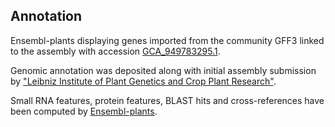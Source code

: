 **Annotation**
----------

Ensembl-plants displaying genes imported from the community GFF3 linked to the assembly with accession [GCA\_949783295.1](http://www.ebi.ac.uk/ena/data/view/GCA_949783295.1).

Genomic annotation was deposited along with initial assembly submission by ["Leibniz Institute of Plant Genetics and Crop Plant Research"](https://www.ipk-gatersleben.de/en/).

Small RNA features, protein features, BLAST hits and cross-references have been
computed by [Ensembl-plants](https://plants.ensembl.org/info/genome/annotation/index.html).
